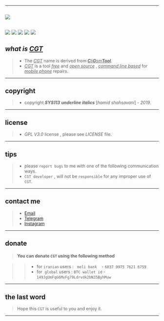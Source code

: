 -------------------------------------------------------------------------------------------------------------------
![](https://github.com/sys113/CGT/blob/master/CGT.png)
-------------------------------------------------------------------------------------------------------------------
![](https://img.shields.io/github/stars/SYS113/CGT.svg)
![](https://img.shields.io/github/forks/SYS113/CGT.svg)
![](https://img.shields.io/github/tag/SYS113/CGT.svg)
![](https://img.shields.io/github/release/SYS113/CGT.svg)
![](https://img.shields.io/github/issues/SYS113/CGT.svg)
------------------------------------------------------------------------------------------------------------------
## *what is <ins>CGT</ins>*

> * The *<ins>CGT</ins>* name is derived from *<ins>**C**li**G**sm**Tool**</ins>*.<br />
> * *<ins>CGT</ins>* is a tool *<ins>free</ins>* and *<ins>open source</ins>* , *<ins>command line based</ins>* for *<ins>mobile phone</ins>* repairs.
------------------------------------------------------------------------------------------------------------------
## copyright 

> * copyright __*SYS113*__  	__*underline italics*__ [_*hamid shahsavani*_] - _*2019*_.
------------------------------------------------------------------------------------------------------------------
## license 

> * _*GPL V3.0*_ license , please see _*LICENSE*_ file.
------------------------------------------------------------------------------------------------------------------
## tips 

> * please `report bugs` to me with one of the following communication ways.
> * `CGT developer` , will not be `responsible` for any improper use of `CGT`.

------------------------------------------------------------------------------------------------------------------
## contact me 

> * [Email](https://051.SYS113@gmail.com)
> * [Telegram](https://t.me/SYS113/)
> * [Instagram](https://instagram.com/sys113/)
------------------------------------------------------------------------------------------------------------------
## donate 

> #### You can donate `CGT` using the following method

> > * for `iranian` users :  &nbsp; `meli bank` &nbsp;&nbsp; - `6037 9975 7621 6759`
> > * for  &nbsp;`global`&nbsp;users : `BTC wallet id` - `149JgUmFqG6MvFg79Ldrvdk2bN35ByhMuw`
-------------------------------------------------------------------------------------------------------------------
## the last word 

> Hope this `CGT` is useful to you and enjoy it.
-------------------------------------------------------------------------------------------------------------------
